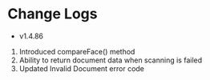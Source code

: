 # Change Logs
- v1.4.86
1. Introduced compareFace() method
2. Ability to return document data when scanning is failed
3. Updated Invalid Document error code
